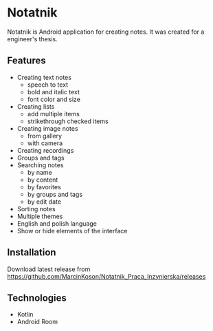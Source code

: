 # Notatnik
Notatnik is Android application for creating notes. It was created for a engineer's thesis.

## Features

* Creating text notes
  	* speech to text
  	* bold and italic text
    * font color and size
* Creating lists
    * add multiple items
	* strikethrough checked items
* Creating image notes
	* from gallery
	* with camera
* Creating recordings  
* Groups and tags
* Searching notes
  	* by name
	* by content
	* by favorites
	* by groups and tags
	* by edit date
* Sorting notes
* Multiple themes
* English and polish language
* Show or hide elements of the interface
 
## Installation

Download latest release from https://github.com/MarcinKoson/Notatnik_Praca_Inzynierska/releases

## Technologies

* Kotlin
* Android Room
